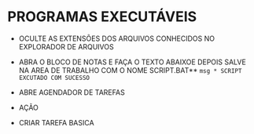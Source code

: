 # PROGRAMAS EXECUTÁVEIS #


- OCULTE AS EXTENSÕES DOS ARQUIVOS CONHECIDOS NO EXPLORADOR DE ARQUIVOS
- ABRA O BLOCO DE NOTAS E FAÇA O TEXTO ABAIXOE DEPOIS SALVE NA AREA DE TRABALHO COM O NOME SCRIPT.BAT**
`msg * SCRIPT EXCUTADO COM SUCESSO`

- ABRE AGENDADOR DE TAREFAS
- AÇÃO
- CRIAR TAREFA BASICA